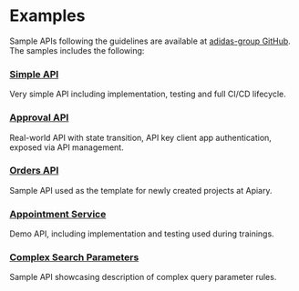 # Examples
Sample APIs following the guidelines are available at [adidas-group GitHub](https://github.com/adidas-group). The samples includes the following:


### [Simple API](https://github.com/adidas-group/demo-simple-api)
Very simple API including implementation, testing and full CI/CD lifecycle.

### [Approval API](https://github.com/adidas-group/demo-approval-api)
Real-world API with state transition, API key client app authentication, exposed via API management.

### [Orders API](https://github.com/adidas-group/demo-orders-api)
Sample API used as the template for newly created projects at Apiary.

### [Appointment Service](https://github.com/adidas-group/demo-appointment-service)
Demo API, including implementation and testing used during trainings.

### [Complex Search Parameters](https://github.com/adidas-group/demo-complex-search)
Sample API showcasing description of complex query parameter rules.



